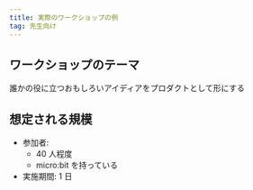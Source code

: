```yaml
---
title: 実際のワークショップの例
tag: 先生向け
---
```


## ワークショップのテーマ

誰かの役に立つおもしろいアイディアをプロダクトとして形にする

## 想定される規模

- 参加者:
  - 40 人程度
  - micro:bit を持っている
- 実施期間: 1 日
